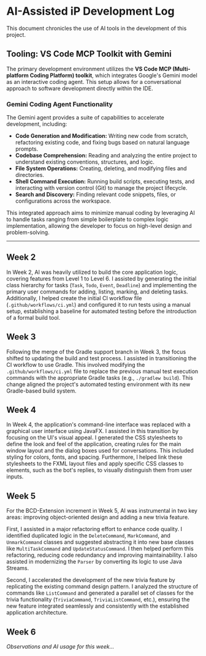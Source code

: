
# AI-Assisted iP Development Log

This document chronicles the use of AI tools in the development of this project.

## Tooling: VS Code MCP Toolkit with Gemini

The primary development environment utilizes the **VS Code MCP (Multi-platform Coding Platform) toolkit**, which integrates Google's Gemini model as an interactive coding agent. This setup allows for a conversational approach to software development directly within the IDE.

### Gemini Coding Agent Functionality

The Gemini agent provides a suite of capabilities to accelerate development, including:

*   **Code Generation and Modification:** Writing new code from scratch, refactoring existing code, and fixing bugs based on natural language prompts.
*   **Codebase Comprehension:** Reading and analyzing the entire project to understand existing conventions, structures, and logic.
*   **File System Operations:** Creating, deleting, and modifying files and directories.
*   **Shell Command Execution:** Running build scripts, executing tests, and interacting with version control (Git) to manage the project lifecycle.
*   **Search and Discovery:** Finding relevant code snippets, files, or configurations across the workspace.

This integrated approach aims to minimize manual coding by leveraging AI to handle tasks ranging from simple boilerplate to complex logic implementation, allowing the developer to focus on high-level design and problem-solving.

---

## Week 2

In Week 2, AI was heavily utilized to build the core application logic, covering features from Level 1 to Level 6. I assisted by generating the initial class hierarchy for tasks (`Task`, `Todo`, `Event`, `Deadline`) and implementing the primary user commands for adding, listing, marking, and deleting tasks. Additionally, I helped create the initial CI workflow file (`.github/workflows/ci.yml`) and configured it to run tests using a manual setup, establishing a baseline for automated testing before the introduction of a formal build tool.

## Week 3

Following the merge of the Gradle support branch in Week 3, the focus shifted to updating the build and test process. I assisted in transitioning the CI workflow to use Gradle. This involved modifying the `.github/workflows/ci.yml` file to replace the previous manual test execution commands with the appropriate Gradle tasks (e.g., `./gradlew build`). This change aligned the project's automated testing environment with its new Gradle-based build system.

## Week 4

In Week 4, the application's command-line interface was replaced with a graphical user interface using JavaFX. I assisted in this transition by focusing on the UI's visual appeal. I generated the CSS stylesheets to define the look and feel of the application, creating rules for the main window layout and the dialog boxes used for conversations. This included styling for colors, fonts, and spacing. Furthermore, I helped link these stylesheets to the FXML layout files and apply specific CSS classes to elements, such as the bot's replies, to visually distinguish them from user inputs.

## Week 5

For the BCD-Extension increment in Week 5, AI was instrumental in two key areas: improving object-oriented design and adding a new trivia feature.

First, I assisted in a major refactoring effort to enhance code quality. I identified duplicated logic in the `DeleteCommand`, `MarkCommand`, and `UnmarkCommand` classes and suggested abstracting it into new base classes like `MultiTaskCommand` and `UpdateStatusCommand`. I then helped perform this refactoring, reducing code redundancy and improving maintainability. I also assisted in modernizing the `Parser` by converting its logic to use Java Streams.

Second, I accelerated the development of the new trivia feature by replicating the existing command design pattern. I analyzed the structure of commands like `ListCommand` and generated a parallel set of classes for the trivia functionality (`TriviaCommand`, `TriviaListCommand`, etc.), ensuring the new feature integrated seamlessly and consistently with the established application architecture.

## Week 6

*Observations and AI usage for this week...*
